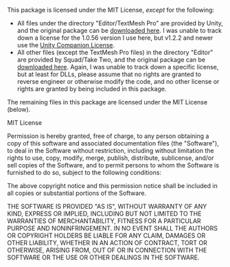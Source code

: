 This package is licensed under the MIT License, *except* for the following:

* All files under the directory "Editor/TextMesh Pro" are provided by Unity, and the original package can be [downloaded here](https://forum.unity.com/threads/useful-information-download-links.458634/#post-3304434). I was unable to track down a license for the 1.0.56 version I use here, but v1.2.2 and newer use the [Unity Companion License](http://www.unity3d.com/legal/licenses/Unity_Companion_License).
* All other files (except the TextMesh Pro files) in the directory "Editor" are provided by Squad/Take Two, and the original package can be [downloaded here](https://forum.kerbalspaceprogram.com/index.php?/topic/160487-parttools-updated/). Again, I was unable to track down a specific license, but at least for DLLs, please assume that no rights are granted to reverse engineer or otherwise modify the code, and no other license or rights are granted by being included in this package.

The remaining files in this package are licensed under the MIT License (below).

MIT License

Permission is hereby granted, free of charge, to any person obtaining a copy
of this software and associated documentation files (the "Software"), to deal
in the Software without restriction, including without limitation the rights
to use, copy, modify, merge, publish, distribute, sublicense, and/or sell
copies of the Software, and to permit persons to whom the Software is
furnished to do so, subject to the following conditions:

The above copyright notice and this permission notice shall be included in all
copies or substantial portions of the Software.

THE SOFTWARE IS PROVIDED "AS IS", WITHOUT WARRANTY OF ANY KIND, EXPRESS OR
IMPLIED, INCLUDING BUT NOT LIMITED TO THE WARRANTIES OF MERCHANTABILITY,
FITNESS FOR A PARTICULAR PURPOSE AND NONINFRINGEMENT. IN NO EVENT SHALL THE
AUTHORS OR COPYRIGHT HOLDERS BE LIABLE FOR ANY CLAIM, DAMAGES OR OTHER
LIABILITY, WHETHER IN AN ACTION OF CONTRACT, TORT OR OTHERWISE, ARISING FROM,
OUT OF OR IN CONNECTION WITH THE SOFTWARE OR THE USE OR OTHER DEALINGS IN THE
SOFTWARE.
